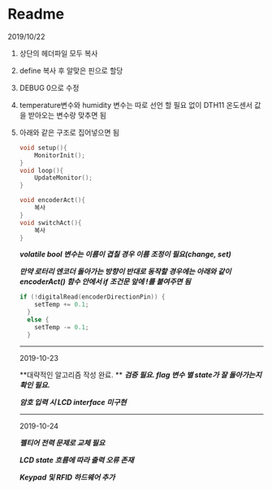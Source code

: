 # Readme

2019/10/22

1. 상단의 헤더파일 모두 복사

2. define 복사 후 알맞은 핀으로 할당

3. DEBUG 0으로 수정

4. temperature변수와 humidity 변수는 따로 선언 할 필요 없이 DTH11 온도센서 값을 받아오는 변수랑 맞추면 됨

5. 아래와 같은 구조로 집어넣으면 됨

   ```c
   void setup(){
       MonitorInit();
   }
   void loop(){
       UpdateMonitor();
   }
   
   void encoderAct(){
       복사
   }
   void switchAct(){
       복사
   }
   ```

   ***volatile bool 변수는 이름이 겹칠 경우 이름 조정이 필요(change, set)***

   ***만약 로터리 엔코더 돌아가는 방향이 반대로 동작할 경우에는  아래와 같이encoderAct() 함수 안에서 if 조건문 앞에 !를 붙여주면 됨***

   ```c
   if (!digitalRead(encoderDirectionPin)) {
       setTemp += 0.1;
     }
     else {
       setTemp -= 0.1;
     }
   ```

   

   

   ---

   2019-10-23

   **대략적인 알고리즘 작성 완료. ** 
   ***검증 필요. flag 변수 별 state가 잘 돌아가는지 확인 필요.***

   ***암호 입력 시 LCD interface 미구현***

   ---
   
   2019-10-24
   
   ***펠티어 전력 문제로 교체 필요***
   
   ***LCD state 흐름에 따라 출력 오류 존재***
   
   ***Keypad 및 RFID 하드웨어 추가***

